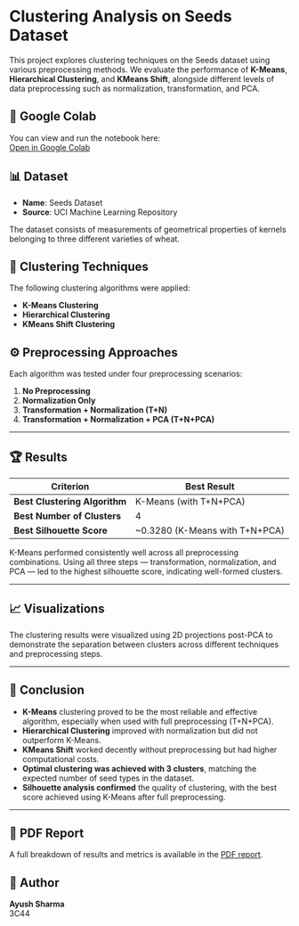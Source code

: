 # Clustering Analysis on Seeds Dataset

This project explores clustering techniques on the Seeds dataset using various preprocessing methods. We evaluate the performance of **K-Means**, **Hierarchical Clustering**, and **KMeans Shift**, alongside different levels of data preprocessing such as normalization, transformation, and PCA.

## 🔗 Google Colab

You can view and run the notebook here:  
[Open in Google Colab](https://colab.research.google.com/drive/1iWooYL5jpovIykE49578bNc09RGlPpQF?usp=sharing)

## 📊 Dataset

- **Name**: Seeds Dataset  
- **Source**: UCI Machine Learning Repository

The dataset consists of measurements of geometrical properties of kernels belonging to three different varieties of wheat.

## 🧪 Clustering Techniques

The following clustering algorithms were applied:

- **K-Means Clustering**
- **Hierarchical Clustering**
- **KMeans Shift Clustering**

## ⚙️ Preprocessing Approaches

Each algorithm was tested under four preprocessing scenarios:

1. **No Preprocessing**
2. **Normalization Only**
3. **Transformation + Normalization (T+N)**
4. **Transformation + Normalization + PCA (T+N+PCA)**

---

## 🏆 Results

| Criterion | Best Result |
|----------|-------------|
| **Best Clustering Algorithm** | K-Means (with T+N+PCA) |
| **Best Number of Clusters** | 4 |
| **Best Silhouette Score** | ~0.3280 (K-Means with T+N+PCA) |

K-Means performed consistently well across all preprocessing combinations. Using all three steps — transformation, normalization, and PCA — led to the highest silhouette score, indicating well-formed clusters.

---

## 📈 Visualizations

The clustering results were visualized using 2D projections post-PCA to demonstrate the separation between clusters across different techniques and preprocessing steps.

---

## 🧠 Conclusion

- **K-Means** clustering proved to be the most reliable and effective algorithm, especially when used with full preprocessing (T+N+PCA).
- **Hierarchical Clustering** improved with normalization but did not outperform K-Means.
- **KMeans Shift** worked decently without preprocessing but had higher computational costs.
- **Optimal clustering was achieved with 3 clusters**, matching the expected number of seed types in the dataset.
- **Silhouette analysis confirmed** the quality of clustering, with the best score achieved using K-Means after full preprocessing.

---

## 📄 PDF Report

A full breakdown of results and metrics is available in the [PDF report](https://github.com/AyushSharma0808/clustering/blob/main/Results_Clustering.pdf).

## 👤 Author

**Ayush Sharma**  
3C44
